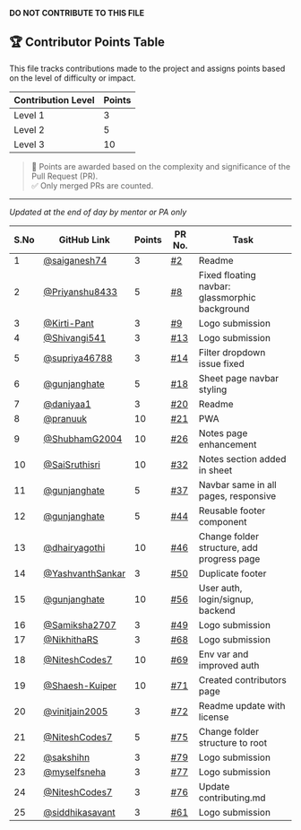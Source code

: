 **DO NOT CONTRIBUTE TO THIS FILE**

## 🏆 Contributor Points Table

This file tracks contributions made to the project and assigns points based on the level of difficulty or impact.

| Contribution Level | Points |
|--------------------|--------|
| Level 1            | 3      |
| Level 2            | 5      |
| Level 3            | 10     |


> 📌 Points are awarded based on the complexity and significance of the Pull Request (PR).  
> ✅ Only merged PRs are counted.

---

_Updated at the end of day by mentor or PA only_

| S.No | GitHub Link                                            | Points | PR No.                                                                | Task                                           |
| ---- | ------------------------------------------------------ | ------ | --------------------------------------------------------------------- | ---------------------------------------------- |
| 1    | [@saiganesh74](https://github.com/saiganesh74)         | 3      | [#2](https://github.com/saumyayadav25/cpp-dsa-sheet-testing/pull/2)   | Readme                                         |
| 2    | [@Priyanshu8433](https://github.com/Priyanshu8433)     | 5      | [#8](https://github.com/saumyayadav25/cpp-dsa-sheet-testing/pull/8)   | Fixed floating navbar: glassmorphic background |
| 3    | [@Kirti-Pant](https://github.com/Kirti-Pant)           | 3      | [#9](https://github.com/saumyayadav25/cpp-dsa-sheet-testing/pull/9)   | Logo submission                                |
| 4    | [@Shivangi541](https://github.com/Shivangi541)         | 3      | [#13](https://github.com/saumyayadav25/cpp-dsa-sheet-testing/pull/13) | Logo submission                                |
| 5    | [@supriya46788](https://github.com/supriya46788)       | 3      | [#14](https://github.com/saumyayadav25/cpp-dsa-sheet-testing/pull/14) | Filter dropdown issue fixed                    |
| 6    | [@gunjanghate](https://github.com/gunjanghate)         | 5      | [#18](https://github.com/saumyayadav25/cpp-dsa-sheet-testing/pull/18) | Sheet page navbar styling                      |
| 7    | [@daniyaa1](https://github.com/daniyaa1)               | 3      | [#20](https://github.com/saumyayadav25/cpp-dsa-sheet-testing/pull/20) | Readme                                         |
| 8    | [@pranuuk](https://github.com/pranuuk)                 | 10     | [#21](https://github.com/saumyayadav25/cpp-dsa-sheet-testing/pull/21) | PWA                                            |
| 9    | [@ShubhamG2004](https://github.com/ShubhamG2004)       | 10     | [#26](https://github.com/saumyayadav25/cpp-dsa-sheet-testing/pull/26) | Notes page enhancement                         |
| 10   | [@SaiSruthisri](https://github.com/SaiSruthisri)       | 10     | [#32](https://github.com/saumyayadav25/cpp-dsa-sheet-testing/pull/32) | Notes section added in sheet                   |
| 11   | [@gunjanghate](https://github.com/gunjanghate)         | 5      | [#37](https://github.com/saumyayadav25/cpp-dsa-sheet-testing/pull/37) | Navbar same in all pages, responsive           |
| 12   | [@gunjanghate](https://github.com/gunjanghate)         | 5      | [#44](https://github.com/saumyayadav25/cpp-dsa-sheet-testing/pull/44) | Reusable footer component                      |
| 13   | [@dhairyagothi](https://github.com/dhairyagothi)       | 10     | [#46](https://github.com/saumyayadav25/cpp-dsa-sheet-testing/pull/46) | Change folder structure, add progress page     |
| 14   | [@YashvanthSankar](https://github.com/YashvanthSankar) | 3      | [#50](https://github.com/saumyayadav25/cpp-dsa-sheet-testing/pull/50) | Duplicate footer                               |
| 15   | [@gunjanghate](https://github.com/gunjanghate)         | 10     | [#56](https://github.com/saumyayadav25/cpp-dsa-sheet-testing/pull/56) | User auth, login/signup, backend               |
| 16   | [@Samiksha2707](https://github.com/Samiksha2707)       | 3      | [#49](https://github.com/saumyayadav25/cpp-dsa-sheet-testing/pull/49) | Logo submission                                |
| 17   | [@NikhithaRS](https://github.com/NikhithaRS)           | 3      | [#68](https://github.com/saumyayadav25/cpp-dsa-sheet-testing/pull/68) | Logo submission                                |
| 18   | [@NiteshCodes7](https://github.com/NiteshCodes7)       | 10     | [#69](https://github.com/saumyayadav25/cpp-dsa-sheet-testing/pull/69) | Env var and improved auth                      |
| 19   | [@Shaesh-Kuiper](https://github.com/Shaesh-Kuiper)     | 10     | [#71](https://github.com/saumyayadav25/cpp-dsa-sheet-testing/pull/71) | Created contributors page                      |
| 20   | [@vinitjain2005](https://github.com/vinitjain2005)     | 3      | [#72](https://github.com/saumyayadav25/cpp-dsa-sheet-testing/pull/72) | Readme update with license                     |
| 21   | [@NiteshCodes7](https://github.com/NiteshCodes7)       | 5      | [#75](https://github.com/saumyayadav25/cpp-dsa-sheet-testing/pull/75) | Change folder structure to root                |
| 22   | [@sakshihn](https://github.com/sakshihn)               | 3      | [#79](https://github.com/saumyayadav25/cpp-dsa-sheet-testing/pull/79) | Logo submission                                |
| 23   | [@myselfsneha](https://github.com/myselfsneha)         | 3      | [#77](https://github.com/saumyayadav25/cpp-dsa-sheet-testing/pull/77) | Logo submission                                |
| 24   | [@NiteshCodes7](https://github.com/NiteshCodes7)       | 3      | [#76](https://github.com/saumyayadav25/cpp-dsa-sheet-testing/pull/76) | Update contributing.md                         |
| 25   | [@siddhikasavant](https://github.com/siddhikasavant)   | 3      | [#61](https://github.com/saumyayadav25/cpp-dsa-sheet-testing/pull/61) | Logo submission                                |

